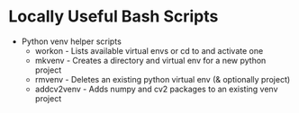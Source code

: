 # Locally Useful Bash Scripts #

* Python venv helper scripts
  * workon     - Lists available virtual envs or cd to and activate one
  * mkvenv     - Creates a directory and virtual env for a new python project
  * rmvenv     - Deletes an existing python virtual env (& optionally project)
  * addcv2venv - Adds numpy and cv2 packages to an existing venv project

